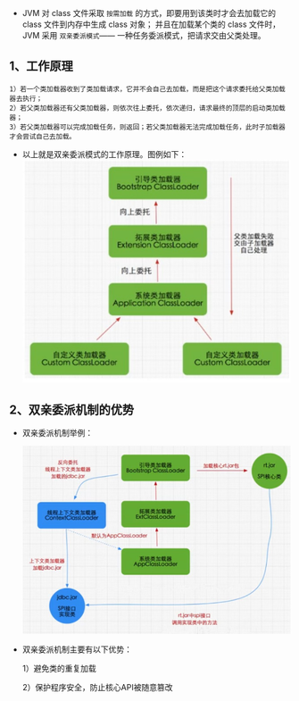 - JVM 对 class 文件采取 `按需加载` 的方式，即要用到该类时才会去加载它的 class 文件到内存中生成 class 对象；
并且在加载某个类的 class 文件时，JVM 采用 `双亲委派模式`—— 一种任务委派模式，把请求交由父类处理。

## 1、工作原理

    1）若一个类加载器收到了类加载请求，它并不会自己去加载，而是把这个请求委托给父类加载器去执行；
    2）若父类加载器还有父类加载器，则依次往上委托，依次递归，请求最终的顶层的启动类加载器；
    3）若父类加载器可以完成加载任务，则返回；若父类加载器无法完成加载任务，此时子加载器才会尝试自己去加载。
- 以上就是双亲委派模式的工作原理。图例如下：
    <div style="align:center;">
    <img src="./imgs/sqwpjz.jpg" alt="pic">
    </div>

## 2、双亲委派机制的优势

- 双亲委派机制举例：

    <img src="./imgs/01.jpg">

- 双亲委派机制主要有以下优势：
    
    1）避免类的重复加载

    2）保护程序安全，防止核心API被随意篡改